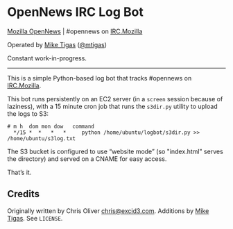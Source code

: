 # OpenNews IRC Log Bot

[Mozilla OpenNews](http://mozillaopennews.org/) | #opennews on [IRC.Mozilla](http://irc.mozilla.org/)

Operated by [Mike Tigas](http://mike.tig.as/) ([@mtigas](https://twitter.com/mtigas))

Constant work-in-progress.

---

This is a simple Python-based log bot that tracks #opennews on
[IRC.Mozilla](http://irc.mozilla.org/).

This bot runs persistently on an EC2 server (in a `screen` session because of
laziness), with a 15 minute cron job that runs the `s3dir.py` utility to upload
the logs to S3:

```shell
# m h  dom mon dow   command
  */15 *  *   *   *     python /home/ubuntu/logbot/s3dir.py >> /home/ubuntu/s3log.txt
```

The S3 bucket is configured to use “website mode” (so "index.html" serves the directory) and
served on a CNAME for easy access.

That’s it.

## Credits ##

Originally written by Chris Oliver <chris@excid3.com>. Additions by
[Mike Tigas](https://github.com/mtigas). See `LICENSE`.
